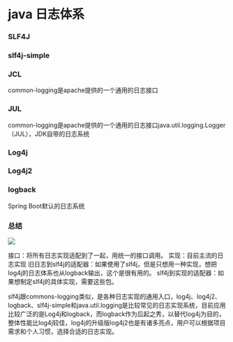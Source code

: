 # java 日志体系

### SLF4J

### slf4j-simple

### JCL

common-logging是apache提供的一个通用的日志接口

### JUL

common-logging是apache提供的一个通用的日志接口java.util.logging.Logger（JUL），JDK自带的日志系统

### Log4j 

### Log4j2

### logback

Spring Boot默认的日志系统

### 总结

![](https://github.com/MarchNineteen/spring-example/tree/master/spring-example-log/src/main/resources/static/all-log.jpg)

接口：将所有日志实现适配到了一起，用统一的接口调用。 
实现：目前主流的日志实现 
旧日志到slf4j的适配器：如果使用了slf4j，但是只想用一种实现，想把log4j的日志体系也从logback输出，这个是很有用的。 
slf4j到实现的适配器：如果想制定slf4j的具体实现，需要这些包。

slf4j跟commons-logging类似，是各种日志实现的通用入口，log4j、log4j2、logback、slf4j-simple和java.util.logging是比较常见的日志实现系统，目前应用比较广泛的是Log4j和logback，而logback作为后起之秀，以替代log4j为目的，整体性能比log4j较佳，log4j的升级版log4j2也是有诸多亮点，用户可以根据项目需求和个人习惯，选择合适的日志实现。


